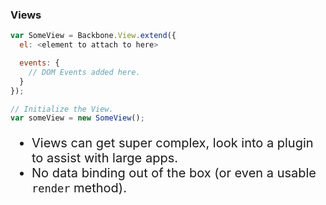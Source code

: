 ### Views

``` javascript
var SomeView = Backbone.View.extend({
  el: <element to attach to here>

  events: {
    // DOM Events added here.
  }
});

// Initialize the View.
var someView = new SomeView();
```

* Views can get super complex, look into a plugin to assist with large apps.
* No data binding out of the box (or even a usable `render` method).

<style scoped>
  @host {
    background: #FFF;
  }

  ul {
    font-size: 20px;
  }
</style>
